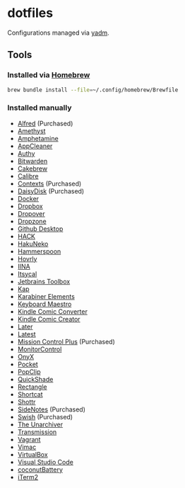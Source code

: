 # dotfiles

Configurations managed via [yadm](https://yadm.io).

## Tools

### Installed via [Homebrew](https://brew.sh/)

```bash
brew bundle install --file=~/.config/homebrew/Brewfile
```

### Installed manually

- [Alfred](https://alfredapp.com) (Purchased)
- [Amethyst](https://ianyh.com/amethyst)
- [Amphetamine](https://apps.apple.com/us/app/amphetamine/id937984704?mt=12)
- [AppCleaner](https://freemacsoft.net/appcleaner)
- [Authy](https://authy.com)
- [Bitwarden](https://bitwarden.com)
- [Cakebrew](https://cakebrew.com)
- [Calibre](https://calibre-ebook.com)
- [Contexts](https://contexts.co) (Purchased)
- [DaisyDisk](https://daisydiskapp.com) (Purchased)
- [Docker](https://docker.com)
- [Dropbox](https://dropbox.com)
- [Dropover](https://dropoverapp.com)
- [Dropzone](https://aptonic.com)
- [Github Desktop](https://desktop.github.com)
- [HACK](https://apps.apple.com/us/app/hack-for-hacker-news-developer/id1464477788)
- [HakuNeko](https://hakuneko.download)
- [Hammerspoon](https://hammerspoon.org)
- [Hovrly](https://hovrly.com)
- [IINA](https://iina.io)
- [Itsycal](https://mowglii.com/itsycal)
- [Jetbrains Toolbox](https://jetbrains.com/toolbox-app)
- [Kap](https://getkap.co)
- [Karabiner Elements](https://karabiner-elements.pqrs.org)
- [Keyboard Maestro](https://keyboardmaestro.com)
- [Kindle Comic Converter](https://kcc.iosphe.re)
- [Kindle Comic Creator](https://amazon.com/Kindle-Comic-Creator/b?ie=UTF8&node=23496309011)
- [Later](https://getlater.app)
- [Latest](https://max.codes/latest)
- [Mission Control Plus](https://fadel.io/missioncontrolplus) (Purchased)
- [MonitorControl](https://github.com/MonitorControl/MonitorControl)
- [OnyX](https://www.titanium-software.fr/en/onyx.html)
- [Pocket](https://getpocket.com)
- [PopClip](https://pilotmoon.com/popclip)
- [QuickShade](https://apps.apple.com/us/app/quickshade/id931571202?mt=12)
- [Rectangle](https://rectangleapp.com)
- [Shortcat](https://shortcat.app)
- [Shottr](https://shottr.cc)
- [SideNotes](https://apptorium.com/sidenotes) (Purchased)
- [Swish](https://highlyopinionated.co/swish) (Purchased)
- [The Unarchiver](https://theunarchiver.com)
- [Transmission](https://transmissionbt.com)
- [Vagrant](https://vagrantup.com)
- [Vimac](https://vimacapp.com)
- [VirtualBox](https://virtualbox.org)
- [Visual Studio Code](https://code.visualstudio.com)
- [coconutBattery](https://coconut-flavour.com/coconutbattery)
- [iTerm2](https://iterm2.com)

